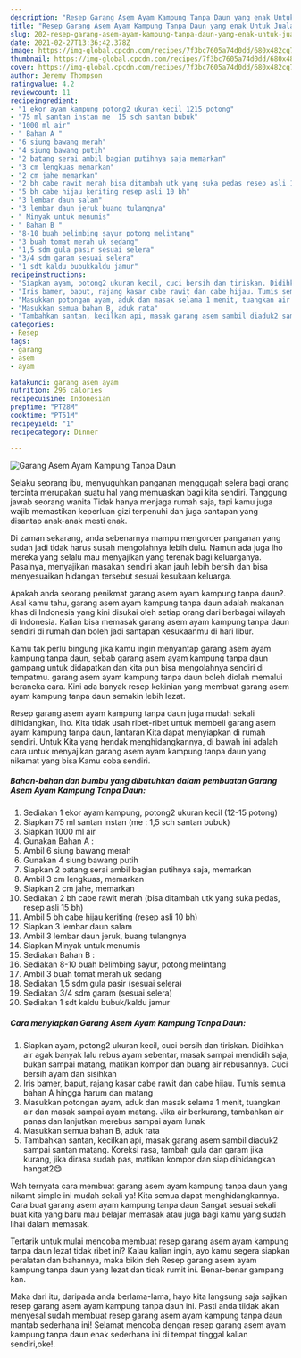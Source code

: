 ```yaml
---
description: "Resep Garang Asem Ayam Kampung Tanpa Daun yang enak Untuk Jualan"
title: "Resep Garang Asem Ayam Kampung Tanpa Daun yang enak Untuk Jualan"
slug: 202-resep-garang-asem-ayam-kampung-tanpa-daun-yang-enak-untuk-jualan
date: 2021-02-27T13:36:42.378Z
image: https://img-global.cpcdn.com/recipes/7f3bc7605a74d0dd/680x482cq70/garang-asem-ayam-kampung-tanpa-daun-foto-resep-utama.jpg
thumbnail: https://img-global.cpcdn.com/recipes/7f3bc7605a74d0dd/680x482cq70/garang-asem-ayam-kampung-tanpa-daun-foto-resep-utama.jpg
cover: https://img-global.cpcdn.com/recipes/7f3bc7605a74d0dd/680x482cq70/garang-asem-ayam-kampung-tanpa-daun-foto-resep-utama.jpg
author: Jeremy Thompson
ratingvalue: 4.2
reviewcount: 11
recipeingredient:
- "1 ekor ayam kampung potong2 ukuran kecil 1215 potong"
- "75 ml santan instan me  15 sch santan bubuk"
- "1000 ml air"
- " Bahan A "
- "6 siung bawang merah"
- "4 siung bawang putih"
- "2 batang serai ambil bagian putihnya saja memarkan"
- "3 cm lengkuas memarkan"
- "2 cm jahe memarkan"
- "2 bh cabe rawit merah bisa ditambah utk yang suka pedas resep asli 15 bh"
- "5 bh cabe hijau keriting resep asli 10 bh"
- "3 lembar daun salam"
- "3 lembar daun jeruk buang tulangnya"
- " Minyak untuk menumis"
- " Bahan B "
- "8-10 buah belimbing sayur potong melintang"
- "3 buah tomat merah uk sedang"
- "1,5 sdm gula pasir sesuai selera"
- "3/4 sdm garam sesuai selera"
- "1 sdt kaldu bubukkaldu jamur"
recipeinstructions:
- "Siapkan ayam, potong2 ukuran kecil, cuci bersih dan tiriskan. Didihkan air agak banyak lalu rebus ayam sebentar, masak sampai mendidih saja, bukan sampai matang, matikan kompor dan buang air rebusannya. Cuci bersih ayam dan sisihkan"
- "Iris bamer, baput, rajang kasar cabe rawit dan cabe hijau. Tumis semua bahan A hingga harum dan matang"
- "Masukkan potongan ayam, aduk dan masak selama 1 menit, tuangkan air dan masak sampai ayam matang. Jika air berkurang, tambahkan air panas dan lanjutkan merebus sampai ayam lunak"
- "Masukkan semua bahan B, aduk rata"
- "Tambahkan santan, kecilkan api, masak garang asem sambil diaduk2 sampai santan matang. Koreksi rasa, tambah gula dan garam jika kurang, jika dirasa sudah pas, matikan kompor dan siap dihidangkan hangat2😋"
categories:
- Resep
tags:
- garang
- asem
- ayam

katakunci: garang asem ayam 
nutrition: 296 calories
recipecuisine: Indonesian
preptime: "PT28M"
cooktime: "PT51M"
recipeyield: "1"
recipecategory: Dinner

---
```



![Garang Asem Ayam Kampung Tanpa Daun](https://img-global.cpcdn.com/recipes/7f3bc7605a74d0dd/680x482cq70/garang-asem-ayam-kampung-tanpa-daun-foto-resep-utama.jpg)

Selaku seorang ibu, menyuguhkan panganan menggugah selera bagi orang tercinta merupakan suatu hal yang memuaskan bagi kita sendiri. Tanggung jawab seorang  wanita Tidak hanya menjaga rumah saja, tapi kamu juga wajib memastikan keperluan gizi terpenuhi dan juga santapan yang disantap anak-anak mesti enak.

Di zaman  sekarang, anda sebenarnya mampu mengorder panganan yang sudah jadi tidak harus susah mengolahnya lebih dulu. Namun ada juga lho mereka yang selalu mau menyajikan yang terenak bagi keluarganya. Pasalnya, menyajikan masakan sendiri akan jauh lebih bersih dan bisa menyesuaikan hidangan tersebut sesuai kesukaan keluarga. 



Apakah anda seorang penikmat garang asem ayam kampung tanpa daun?. Asal kamu tahu, garang asem ayam kampung tanpa daun adalah makanan khas di Indonesia yang kini disukai oleh setiap orang dari berbagai wilayah di Indonesia. Kalian bisa memasak garang asem ayam kampung tanpa daun sendiri di rumah dan boleh jadi santapan kesukaanmu di hari libur.

Kamu tak perlu bingung jika kamu ingin menyantap garang asem ayam kampung tanpa daun, sebab garang asem ayam kampung tanpa daun gampang untuk didapatkan dan kita pun bisa mengolahnya sendiri di tempatmu. garang asem ayam kampung tanpa daun boleh diolah memalui beraneka cara. Kini ada banyak resep kekinian yang membuat garang asem ayam kampung tanpa daun semakin lebih lezat.

Resep garang asem ayam kampung tanpa daun juga mudah sekali dihidangkan, lho. Kita tidak usah ribet-ribet untuk membeli garang asem ayam kampung tanpa daun, lantaran Kita dapat menyiapkan di rumah sendiri. Untuk Kita yang hendak menghidangkannya, di bawah ini adalah cara untuk menyajikan garang asem ayam kampung tanpa daun yang nikamat yang bisa Kamu coba sendiri.

<!--inarticleads1-->

##### Bahan-bahan dan bumbu yang dibutuhkan dalam pembuatan Garang Asem Ayam Kampung Tanpa Daun:

1. Sediakan 1 ekor ayam kampung, potong2 ukuran kecil (12-15 potong)
1. Siapkan 75 ml santan instan (me : 1,5 sch santan bubuk)
1. Siapkan 1000 ml air
1. Gunakan  Bahan A :
1. Ambil 6 siung bawang merah
1. Gunakan 4 siung bawang putih
1. Siapkan 2 batang serai ambil bagian putihnya saja, memarkan
1. Ambil 3 cm lengkuas, memarkan
1. Siapkan 2 cm jahe, memarkan
1. Sediakan 2 bh cabe rawit merah (bisa ditambah utk yang suka pedas, resep asli 15 bh)
1. Ambil 5 bh cabe hijau keriting (resep asli 10 bh)
1. Siapkan 3 lembar daun salam
1. Ambil 3 lembar daun jeruk, buang tulangnya
1. Siapkan  Minyak untuk menumis
1. Sediakan  Bahan B :
1. Sediakan 8-10 buah belimbing sayur, potong melintang
1. Ambil 3 buah tomat merah uk sedang
1. Sediakan 1,5 sdm gula pasir (sesuai selera)
1. Sediakan 3/4 sdm garam (sesuai selera)
1. Sediakan 1 sdt kaldu bubuk/kaldu jamur




<!--inarticleads2-->

##### Cara menyiapkan Garang Asem Ayam Kampung Tanpa Daun:

1. Siapkan ayam, potong2 ukuran kecil, cuci bersih dan tiriskan. Didihkan air agak banyak lalu rebus ayam sebentar, masak sampai mendidih saja, bukan sampai matang, matikan kompor dan buang air rebusannya. Cuci bersih ayam dan sisihkan
1. Iris bamer, baput, rajang kasar cabe rawit dan cabe hijau. Tumis semua bahan A hingga harum dan matang
1. Masukkan potongan ayam, aduk dan masak selama 1 menit, tuangkan air dan masak sampai ayam matang. Jika air berkurang, tambahkan air panas dan lanjutkan merebus sampai ayam lunak
1. Masukkan semua bahan B, aduk rata
1. Tambahkan santan, kecilkan api, masak garang asem sambil diaduk2 sampai santan matang. Koreksi rasa, tambah gula dan garam jika kurang, jika dirasa sudah pas, matikan kompor dan siap dihidangkan hangat2😋




Wah ternyata cara membuat garang asem ayam kampung tanpa daun yang nikamt simple ini mudah sekali ya! Kita semua dapat menghidangkannya. Cara buat garang asem ayam kampung tanpa daun Sangat sesuai sekali buat kita yang baru mau belajar memasak atau juga bagi kamu yang sudah lihai dalam memasak.

Tertarik untuk mulai mencoba membuat resep garang asem ayam kampung tanpa daun lezat tidak ribet ini? Kalau kalian ingin, ayo kamu segera siapkan peralatan dan bahannya, maka bikin deh Resep garang asem ayam kampung tanpa daun yang lezat dan tidak rumit ini. Benar-benar gampang kan. 

Maka dari itu, daripada anda berlama-lama, hayo kita langsung saja sajikan resep garang asem ayam kampung tanpa daun ini. Pasti anda tiidak akan menyesal sudah membuat resep garang asem ayam kampung tanpa daun mantab sederhana ini! Selamat mencoba dengan resep garang asem ayam kampung tanpa daun enak sederhana ini di tempat tinggal kalian sendiri,oke!.

